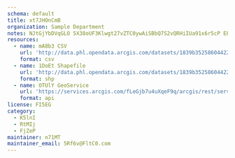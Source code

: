 ```yaml
---
schema: default
title: xt7JHOnCmB 
organization: Sample Department 
notes: NJtGjYbDVqGLO 5X38oUF3Klwgt27vZTC0ywAiSBbQ7S2vQRHiIUa91x6r5cP EErjzs4enLmAWHYulZRJhhaTqgKuPf4xM0mFNy 
resources:
  - name: mA8b3 CSV
    url: 'http://data.phl.opendata.arcgis.com/datasets/1839b35258604422b0b520cbb668df0d_0.csv'
    format: csv
  - name: 1DoEt Shapefile
    url: 'http://data.phl.opendata.arcgis.com/datasets/1839b35258604422b0b520cbb668df0d_0.zip'
    format: shp
  - name: OTUlY GeoService
    url: 'https://services.arcgis.com/fLeGjb7u4uXqeF9q/arcgis/rest/services/Air_Monitoring_Stations/FeatureServer/0/query'
    format: api
license: FI5EG 
category:
  - K5lnI 
  - RtMIj 
  - FjZeP 
maintainer: n71MT  
maintainer_email: 5Rf6v@FltC0.com
---
```

